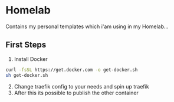 # Homelab
Contains my personal templates which i'am using in my Homelab...
## First Steps
1. Install Docker
```bash
curl -fsSL https://get.docker.com -o get-docker.sh
sh get-docker.sh
```
2. Change traefik config to your needs and spin up traefik
3. After this its possible to publish the other container
